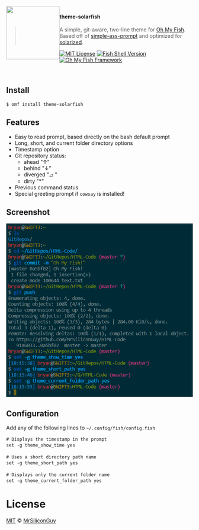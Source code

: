 <img src="https://cdn.rawgit.com/oh-my-fish/oh-my-fish/e4f1c2e0219a17e2c748b824004c8d0b38055c16/docs/logo.svg" align="left" width="144px" height="144px"/>

#### theme-solarfish
> A simple, git-aware, two-line theme for [Oh My Fish][omf-link]. Based off of [simple-ass-prompt](https://github.com/lfiolhais/theme-simple-ass-prompt) and optimized for [solarized](https://ethanschoonover.com/solarized/).

[![MIT License](https://img.shields.io/badge/license-MIT-007EC7.svg?style=flat-square)](/LICENSE)
[![Fish Shell Version](https://img.shields.io/badge/fish-v3.0.0-007EC7.svg?style=flat-square)](https://fishshell.com)
[![Oh My Fish Framework](https://img.shields.io/badge/Oh%20My%20Fish-Framework-007EC7.svg?style=flat-square)](https://www.github.com/oh-my-fish/oh-my-fish)

<br/>


## Install

```fish
$ omf install theme-solarfish
```


## Features

- Easy to read prompt, based directly on the bash default prompt
- Long, short, and current folder directory options
- Timestamp option
- Git repository status:
  - ahead "↑"
  - behind "↓"
  - diverged "⥄ "
  - dirty "*"
- Previous command status
- Special greeting prompt if `cowsay` is installed!


## Screenshot

<p align="center">
<img src="./screenshot.png">
</p>

## Configuration

Add any of the following lines to
`~/.config/fish/config.fish`

```fish
# Displays the timestamp in the prompt
set -g theme_show_time yes

# Uses a short directory path name
set -g theme_short_path yes

# Displays only the current folder name
set -g theme_current_folder_path yes
```

# License

[MIT][mit] © [MrSiliconGuy][author]


[mit]:            https://opensource.org/licenses/MIT
[author]:         https://github.com/MrSiliconGuy
[omf-link]:       https://www.github.com/oh-my-fish/oh-my-fish

[license-badge]:  https://img.shields.io/badge/license-MIT-007EC7.svg?style=flat-square

